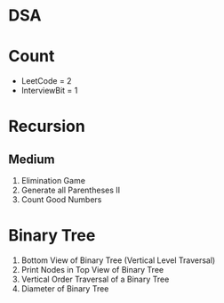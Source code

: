 # DSA

# Count

- LeetCode = 2
- InterviewBit = 1

# Recursion

## Medium

1. Elimination Game
2. Generate all Parentheses II
3. Count Good Numbers

# Binary Tree

1. Bottom View of Binary Tree (Vertical Level Traversal)
2. Print Nodes in Top View of Binary Tree
3. Vertical Order Traversal of a Binary Tree
4. Diameter of Binary Tree
